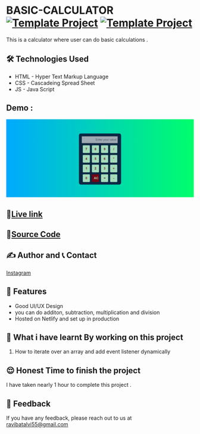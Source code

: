 # BASIC-CALCULATOR [![Template Project](https://img.shields.io/badge/Web-App-red)](http://www.gnu.org/licenses/agpl-3.0) [![Template Project](https://img.shields.io/badge/Technologies%20-HTML%2FCSS%2FJS-brightgreen)](http://www.gnu.org/licenses/agpl-3.0)

This is a calculator where user can do basic calculations .


## 🛠 Technologies Used
  - HTML - Hyper Text Markup Language
  - CSS - Cascadeing Spread Sheet
  - JS - Java Script

## Demo : 
![](./Images/img.png)

## 🚀[Live link](https://claculatorr.netlify.app/)

## 🚀[Source Code]( https://github.com/RaviTesla1/Calculator)







## ✍️ Author and 📞 Contact

  [Instagram](https://www.instagram.com/ravibatalvi752/)
   

## 📝 Features

- Good UI/UX Design
- you can do additon, subtraction, multiplication and division 
- Hosted on Netlify and set up in production

## 🤔 What i have learnt By working on this project
1. How to iterate over an array and add event listener dynamically


## 😌 Honest Time to finish the project

I have taken nearly 1 hour to complete this project .

## 👀 Feedback
If you have any feedback, please reach out to us at ravibatalvi55@gmail.com
